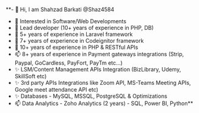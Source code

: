 **- 👋 Hi, I am Shahzad Barkati  @Shaz4584
- 👀 Interested in Software/Web Developments
- 🌱 Lead developer (10+ years of experience in PHP, DB)
- 💞️ 5+ years of experience in Laravel framework
- 💞️ 7+ years of experience in Codeignitor framework
- 💞️ 10+ years of experience in PHP & RESTful APIs
- 📫 8+ years of experience in Payment gateways integrations (Strip, Paypal, GoCardless, PayFort, PayTm etc...)
- ✨ LSM/Content Management APIs Integration (BizLibrary, Udemy, SkillSoft etc)
- ✨ 3rd party APIs Integrations like Zoom API, MS-Teams Meeting APIs, Google meet attendance API etc)
- ✨ Databases - MySQL, MSSQL, PostgreSQL & Optimizations
- 📫 Data Analytics - Zoho Analytics (2 years) - SQL, Power BI, Python**

<!---
Shaz4584/Shaz4584 is a ✨ special ✨ repository because its `README.md` (this file) appears on your GitHub profile.
You can click the Preview link to take a look at your changes.
--->
